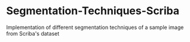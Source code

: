 # Segmentation-Techniques-Scriba
Implementation of different segmentation techniques of a sample image from Scriba's dataset
